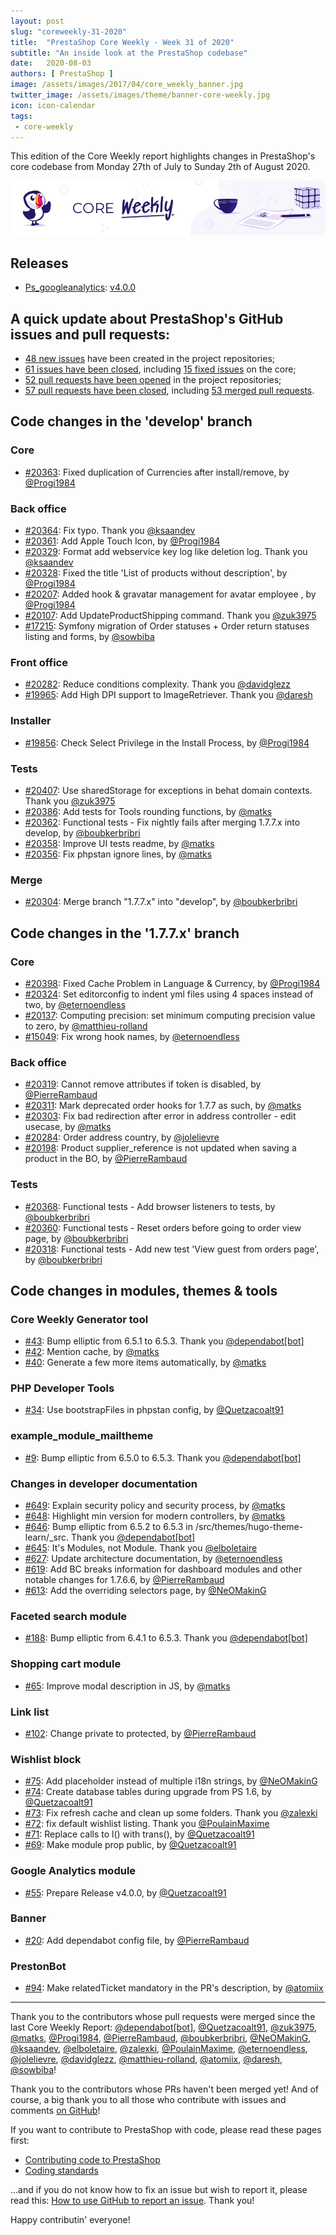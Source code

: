 ```yaml
---
layout: post
slug: "coreweekly-31-2020"
title:  "PrestaShop Core Weekly - Week 31 of 2020"
subtitle: "An inside look at the PrestaShop codebase"
date:   2020-08-03
authors: [ PrestaShop ]
image: /assets/images/2017/04/core_weekly_banner.jpg
twitter_image: /assets/images/theme/banner-core-weekly.jpg
icon: icon-calendar
tags:
 - core-weekly
---
```


This edition of the Core Weekly report highlights changes in PrestaShop's core codebase from Monday 27th of July to Sunday 2th of August 2020.

![Core Weekly banner](/assets/images/2018/12/banner-core-weekly.jpg)

## Releases

* [Ps_googleanalytics](https://github.com/PrestaShop/ps_googleanalytics): [v4.0.0](https://github.com/PrestaShop/ps_googleanalytics/releases/tag/v4.0.0)


## A quick update about PrestaShop's GitHub issues and pull requests:

- [48 new issues](https://github.com/search?q=org%3APrestaShop+is%3Apublic++-repo%3Aprestashop%2Fprestashop.github.io++is%3Aissue+created%3A2020-07-27..2020-08-02) have been created in the project repositories;
- [61 issues have been closed](https://github.com/search?q=org%3APrestaShop+is%3Apublic++-repo%3Aprestashop%2Fprestashop.github.io++is%3Aissue+closed%3A2020-07-27..2020-08-02), including [15 fixed issues](https://github.com/search?q=org%3APrestaShop+is%3Apublic++-repo%3Aprestashop%2Fprestashop.github.io++is%3Aissue+label%3Afixed+closed%3A2020-07-27..2020-08-02) on the core;
- [52 pull requests have been opened](https://github.com/search?q=org%3APrestaShop+is%3Apublic++-repo%3Aprestashop%2Fprestashop.github.io++is%3Apr+created%3A2020-07-27..2020-08-02) in the project repositories;
- [57 pull requests have been closed](https://github.com/search?q=org%3APrestaShop+is%3Apublic++-repo%3Aprestashop%2Fprestashop.github.io++is%3Apr+closed%3A2020-07-27..2020-08-02), including [53 merged pull requests](https://github.com/search?q=org%3APrestaShop+is%3Apublic++-repo%3Aprestashop%2Fprestashop.github.io++is%3Apr+merged%3A2020-07-27..2020-08-02).



## Code changes in the 'develop' branch


### Core
* [#20363](https://github.com/PrestaShop/PrestaShop/pull/20363): Fixed duplication of Currencies after install/remove, by [@Progi1984](https://github.com/Progi1984)


### Back office
* [#20364](https://github.com/PrestaShop/PrestaShop/pull/20364): Fix typo. Thank you [@ksaandev](https://github.com/ksaandev)
* [#20361](https://github.com/PrestaShop/PrestaShop/pull/20361): Add Apple Touch Icon, by [@Progi1984](https://github.com/Progi1984)
* [#20329](https://github.com/PrestaShop/PrestaShop/pull/20329): Format add webservice key log like deletion log. Thank you [@ksaandev](https://github.com/ksaandev)
* [#20328](https://github.com/PrestaShop/PrestaShop/pull/20328): Fixed the title 'List of products without description', by [@Progi1984](https://github.com/Progi1984)
* [#20207](https://github.com/PrestaShop/PrestaShop/pull/20207):  Added hook & gravatar management for avatar employee , by [@Progi1984](https://github.com/Progi1984)
* [#20107](https://github.com/PrestaShop/PrestaShop/pull/20107): Add UpdateProductShipping command. Thank you [@zuk3975](https://github.com/zuk3975)
* [#17215](https://github.com/PrestaShop/PrestaShop/pull/17215): Symfony migration of Order statuses + Order return statuses listing and forms, by [@sowbiba](https://github.com/sowbiba)


### Front office
* [#20282](https://github.com/PrestaShop/PrestaShop/pull/20282): Reduce conditions complexity. Thank you [@davidglezz](https://github.com/davidglezz)
* [#19965](https://github.com/PrestaShop/PrestaShop/pull/19965): Add High DPI support to ImageRetriever. Thank you [@daresh](https://github.com/daresh)


### Installer
* [#19856](https://github.com/PrestaShop/PrestaShop/pull/19856): Check Select Privilege in the Install Process, by [@Progi1984](https://github.com/Progi1984)


### Tests
* [#20407](https://github.com/PrestaShop/PrestaShop/pull/20407): Use sharedStorage for exceptions in behat domain contexts. Thank you [@zuk3975](https://github.com/zuk3975)
* [#20386](https://github.com/PrestaShop/PrestaShop/pull/20386): Add tests for Tools rounding functions, by [@matks](https://github.com/matks)
* [#20362](https://github.com/PrestaShop/PrestaShop/pull/20362): Functional tests -  Fix nightly fails after merging 1.7.7.x into develop, by [@boubkerbribri](https://github.com/boubkerbribri)
* [#20358](https://github.com/PrestaShop/PrestaShop/pull/20358): Improve UI tests readme, by [@matks](https://github.com/matks)
* [#20356](https://github.com/PrestaShop/PrestaShop/pull/20356): Fix phpstan ignore lines, by [@matks](https://github.com/matks)


### Merge
* [#20304](https://github.com/PrestaShop/PrestaShop/pull/20304): Merge branch "1.7.7.x" into "develop", by [@boubkerbribri](https://github.com/boubkerbribri)


## Code changes in the '1.7.7.x' branch


### Core
* [#20398](https://github.com/PrestaShop/PrestaShop/pull/20398): Fixed Cache Problem in Language & Currency, by [@Progi1984](https://github.com/Progi1984)
* [#20324](https://github.com/PrestaShop/PrestaShop/pull/20324): Set editorconfig to indent yml files using 4 spaces instead of two, by [@eternoendless](https://github.com/eternoendless)
* [#20137](https://github.com/PrestaShop/PrestaShop/pull/20137): Computing precision: set minimum computing precision value to zero, by [@matthieu-rolland](https://github.com/matthieu-rolland)
* [#15049](https://github.com/PrestaShop/PrestaShop/pull/15049): Fix wrong hook names, by [@eternoendless](https://github.com/eternoendless)


### Back office
* [#20319](https://github.com/PrestaShop/PrestaShop/pull/20319): Cannot remove attributes if token is disabled, by [@PierreRambaud](https://github.com/PierreRambaud)
* [#20311](https://github.com/PrestaShop/PrestaShop/pull/20311): Mark deprecated order hooks for 1.7.7 as such, by [@matks](https://github.com/matks)
* [#20303](https://github.com/PrestaShop/PrestaShop/pull/20303): Fix bad redirection after error in address controller - edit usecase, by [@matks](https://github.com/matks)
* [#20284](https://github.com/PrestaShop/PrestaShop/pull/20284): Order address country, by [@jolelievre](https://github.com/jolelievre)
* [#20198](https://github.com/PrestaShop/PrestaShop/pull/20198): Product supplier_reference is not updated when saving a product in the BO, by [@PierreRambaud](https://github.com/PierreRambaud)


### Tests
* [#20368](https://github.com/PrestaShop/PrestaShop/pull/20368): Functional tests - Add browser listeners to tests, by [@boubkerbribri](https://github.com/boubkerbribri)
* [#20360](https://github.com/PrestaShop/PrestaShop/pull/20360): Functional tests - Reset orders before going to order view page, by [@boubkerbribri](https://github.com/boubkerbribri)
* [#20318](https://github.com/PrestaShop/PrestaShop/pull/20318): Functional tests - Add new test 'View guest from orders page', by [@boubkerbribri](https://github.com/boubkerbribri)


## Code changes in modules, themes & tools


### Core Weekly Generator tool
* [#43](https://github.com/PrestaShop/core-weekly-generator/pull/43): Bump elliptic from 6.5.1 to 6.5.3. Thank you [@dependabot[bot]](https://github.com/apps/dependabot)
* [#42](https://github.com/PrestaShop/core-weekly-generator/pull/42): Mention cache, by [@matks](https://github.com/matks)
* [#40](https://github.com/PrestaShop/core-weekly-generator/pull/40): Generate a few more items automatically, by [@matks](https://github.com/matks)


### PHP Developer Tools
* [#34](https://github.com/PrestaShop/php-dev-tools/pull/34): Use bootstrapFiles in phpstan config, by [@Quetzacoalt91](https://github.com/Quetzacoalt91)


### example_module_mailtheme
* [#9](https://github.com/PrestaShop/example_module_mailtheme/pull/9): Bump elliptic from 6.5.0 to 6.5.3. Thank you [@dependabot[bot]](https://github.com/apps/dependabot)


### Changes in developer documentation
* [#649](https://github.com/PrestaShop/docs/pull/649): Explain security policy and security process, by [@matks](https://github.com/matks)
* [#648](https://github.com/PrestaShop/docs/pull/648): Highlight min version for modern controllers, by [@matks](https://github.com/matks)
* [#646](https://github.com/PrestaShop/docs/pull/646): Bump elliptic from 6.5.2 to 6.5.3 in /src/themes/hugo-theme-learn/_src. Thank you [@dependabot[bot]](https://github.com/apps/dependabot)
* [#645](https://github.com/PrestaShop/docs/pull/645): It's Modules, not Module. Thank you [@elboletaire](https://github.com/elboletaire)
* [#627](https://github.com/PrestaShop/docs/pull/627): Update architecture documentation, by [@eternoendless](https://github.com/eternoendless)
* [#619](https://github.com/PrestaShop/docs/pull/619): Add BC breaks information for dashboard modules and other notable changes for 1.7.6.6, by [@PierreRambaud](https://github.com/PierreRambaud)
* [#613](https://github.com/PrestaShop/docs/pull/613): Add the overriding selectors page, by [@NeOMakinG](https://github.com/NeOMakinG)


### Faceted search module
* [#188](https://github.com/PrestaShop/ps_facetedsearch/pull/188): Bump elliptic from 6.4.1 to 6.5.3. Thank you [@dependabot[bot]](https://github.com/apps/dependabot)


### Shopping cart module
* [#65](https://github.com/PrestaShop/ps_shoppingcart/pull/65): Improve modal description in JS, by [@matks](https://github.com/matks)


### Link list
* [#102](https://github.com/PrestaShop/ps_linklist/pull/102): Change private to protected, by [@PierreRambaud](https://github.com/PierreRambaud)


### Wishlist block
* [#75](https://github.com/PrestaShop/blockwishlist/pull/75): Add placeholder instead of multiple i18n strings, by [@NeOMakinG](https://github.com/NeOMakinG)
* [#74](https://github.com/PrestaShop/blockwishlist/pull/74): Create database tables during upgrade from PS 1.6, by [@Quetzacoalt91](https://github.com/Quetzacoalt91)
* [#73](https://github.com/PrestaShop/blockwishlist/pull/73): Fix refresh cache and clean up some folders. Thank you [@zalexki](https://github.com/zalexki)
* [#72](https://github.com/PrestaShop/blockwishlist/pull/72): fix default wishlist listing. Thank you [@PoulainMaxime](https://github.com/PoulainMaxime)
* [#71](https://github.com/PrestaShop/blockwishlist/pull/71): Replace calls to l() with trans(), by [@Quetzacoalt91](https://github.com/Quetzacoalt91)
* [#69](https://github.com/PrestaShop/blockwishlist/pull/69): Make module prop public, by [@Quetzacoalt91](https://github.com/Quetzacoalt91)


### Google Analytics module
* [#55](https://github.com/PrestaShop/ps_googleanalytics/pull/55): Prepare Release v4.0.0, by [@Quetzacoalt91](https://github.com/Quetzacoalt91)


### Banner
* [#20](https://github.com/PrestaShop/ps_banner/pull/20): Add dependabot config file, by [@PierreRambaud](https://github.com/PierreRambaud)


### PrestonBot
* [#94](https://github.com/PrestaShop/prestonbot/pull/94): Make relatedTicket mandatory in the PR's description, by [@atomiix](https://github.com/atomiix)


<hr />

Thank you to the contributors whose pull requests were merged since the last Core Weekly Report: [@dependabot[bot]](https://github.com/apps/dependabot), [@Quetzacoalt91](https://github.com/Quetzacoalt91), [@zuk3975](https://github.com/zuk3975), [@matks](https://github.com/matks), [@Progi1984](https://github.com/Progi1984), [@PierreRambaud](https://github.com/PierreRambaud), [@boubkerbribri](https://github.com/boubkerbribri), [@NeOMakinG](https://github.com/NeOMakinG), [@ksaandev](https://github.com/ksaandev), [@elboletaire](https://github.com/elboletaire), [@zalexki](https://github.com/zalexki), [@PoulainMaxime](https://github.com/PoulainMaxime), [@eternoendless](https://github.com/eternoendless), [@jolelievre](https://github.com/jolelievre), [@davidglezz](https://github.com/davidglezz), [@matthieu-rolland](https://github.com/matthieu-rolland), [@atomiix](https://github.com/atomiix), [@daresh](https://github.com/daresh), [@sowbiba](https://github.com/sowbiba)!

Thank you to the contributors whose PRs haven't been merged yet! And of course, a big thank you to all those who contribute with issues and comments [on GitHub](https://github.com/PrestaShop/PrestaShop)!

If you want to contribute to PrestaShop with code, please read these pages first:

 * [Contributing code to PrestaShop](https://devdocs.prestashop.com/1.7/contribute/contribution-guidelines/)
 * [Coding standards](https://devdocs.prestashop.com/1.7/development/coding-standards/)

...and if you do not know how to fix an issue but wish to report it, please read this: [How to use GitHub to report an issue](https://devdocs.prestashop.com/1.7/contribute/contribute-reporting-issues/). Thank you!

Happy contributin' everyone!

